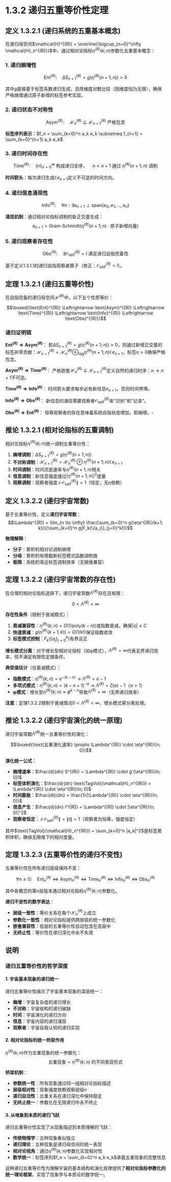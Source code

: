 # 1.3.2 递归五重等价性定理

## 定义 1.3.2.1 (递归系统的五重基本概念)

在递归母空间$\mathcal{H}^{(R)} = \overline{\bigcup_{n=0}^\infty \mathcal{H}_n^{(R)}}$中，通过相对论指标$\eta^{(R)}(k; n)$参数化五重基本概念：

### 1. 递归熵增性
$$\text{Ent}^{(R)}: \quad \Delta S_{n+1}^{(R)} = g(\eta^{(R)}(n+1; n)) > 0$$

其中$g$直接基于标签系数递归生成，去除维度对数比较（因维度恒为无限），确保严格熵增通过原子新增的标签参考实现。

### 2. 递归状态不对称性
$$\text{Asym}^{(R)}: \quad \mathcal{H}_n^{(R)} \subsetneq \mathcal{H}_{n+1}^{(R)} \text{ 严格包含}$$

**标签序列表示**：$f_n = \sum_{k=0}^n a_k e_k \subsetneq f_{n+1} = \sum_{k=0}^{n+1} a_k e_k$

### 3. 递归时间存在性
$$\text{Time}^{(R)}: \quad \{n\}_{n=0}^\infty \text{ 构成递归全序，} \quad n < n+1 \text{ 通过 } \eta^{(R)}(n+1; n) \text{ 调制}$$

**时间箭头**：每次递归生成$\mathbb{C} e_{n+1}$定义不可逆的时间方向。

### 4. 递归信息涌现性
$$\text{Info}^{(R)}: \quad \forall n: \exists e_{n+1} \perp \text{span}\{e_0, e_1, \ldots, e_n\}$$

**涌现机制**：通过相对论指标调制的新正交基生成：
$$e_{n+1} = \text{Gram-Schmidt}(\eta^{(R)}(n+1; n) \cdot \text{原子新增向量})$$

### 5. 递归观察者存在性
$$\text{Obs}^{(R)}: \quad \exists \mathcal{O}_{\text{self}}^{(R)} = I \text{ 满足递归自指完备性}$$

基于定义1.3.1.1的递归自指观察者算子（修正：$\mathcal{O}_{\text{self}}^{(R)} = I$）。

## 定理 1.3.2.1 (递归五重等价性)

在自指完备的递归母空间$\mathcal{H}^{(R)}$中，以下五个性质等价：

$$\boxed{\text{Ent}^{(R)} \Leftrightarrow \text{Asym}^{(R)} \Leftrightarrow \text{Time}^{(R)} \Leftrightarrow \text{Info}^{(R)} \Leftrightarrow \text{Obs}^{(R)}}$$

### 递归证明链

**$\text{Ent}^{(R)} \Rightarrow \text{Asym}^{(R)}$**：
若$\Delta S_{n+1}^{(R)} = g(\eta^{(R)}(n+1; n)) > 0$，则通过新增正交基的标签非零贡献：$\mathcal{H}_{n+1}^{(R)} = \mathcal{H}_n^{(R)} \oplus_{\text{tag}} \eta^{(R)}(n+1; n) \mathbb{C} e_{n+1}$，标签$\eta > 0$确保严格包含。

**$\text{Asym}^{(R)} \Rightarrow \text{Time}^{(R)}$**：
严格嵌套$\mathcal{H}_n^{(R)} \subsetneq \mathcal{H}_{n+1}^{(R)}$定义自然的递归时序：$n \rightarrow n+1$不可逆。

**$\text{Time}^{(R)} \Rightarrow \text{Info}^{(R)}$**：
时间箭头要求每步必有新信息$e_{n+1}$，否则时间停滞。

**$\text{Info}^{(R)} \Rightarrow \text{Obs}^{(R)}$**：
新信息的涌现需要观察者$\mathcal{O}_{\text{self}}^{(R)}$来"识别"和"记录"。

**$\text{Obs}^{(R)} \Rightarrow \text{Ent}^{(R)}$**：
恒等观察者的存在意味着系统自指状态增加，即熵增。$\square$

## 推论 1.3.2.1 (相对论指标的五重调制)

相对论指标$\eta^{(R)}(k; n)$统一调制五重等价性：

1. **熵增调制**：$\Delta S_{n+1}^{(R)} = g(\eta^{(R)}(n+1; n))$
2. **不对称调制**：$\mathcal{H}_{n+1}^{(R)} = \mathcal{H}_n^{(R)} \oplus \eta^{(R)}(n+1; n) \mathbb{C} e_{n+1}$
3. **时间调制**：时间流逝速率与$\eta^{(R)}(n+1; n)$相关
4. **信息调制**：新信息强度通过$|\eta^{(R)}(n+1; n)|^2$度量
5. **观察调制**：观察者强度$\|\mathcal{O}_{\text{self}}^{(R)}\| = 1$（恒定，无$\eta$依赖）

## 定义 1.3.2.2 (递归宇宙常数)

基于五重等价性，定义**递归宇宙常数**：
$$\Lambda^{(R)} = \lim_{n \to \infty} \frac{\sum_{k=0}^n g(\eta^{(R)}(k+1; k))}{\sum_{k=0}^n g(F_k(\{a_j\}_{j=0}^k))}$$

**物理解释**：
- **分子**：累积的相对论调制熵增
- **分母**：累积的有限截断标签模式函数调制值
- **极限**：系统的渐近标签调制效率（无限维兼容）

## 定理 1.3.2.2 (递归宇宙常数的存在性)

在合理的相对论指标选择下，递归宇宙常数$\Lambda^{(R)}$存在且有限：

$$0 < \Lambda^{(R)} < \infty$$

**存在性条件**（限制于衰减模式）：
1. **衰减兼容性**：$\eta^{(R)}(k; n) = O(1/\text{poly}(k-n))$或指数衰减，确保$|\eta| \leq C$
2. **快速衰减**：$g(\eta^{(R)}(k+1; k)) = O(1/k!)$保证级数收敛
3. **标签模式控制**：$F_k(\{a_j\}_{j=0}^k)$有界且正

**增长模式分离**：对于增长型相对论指标（如φ模式），$\Lambda^{(R)} = \infty$代表无界递归效率，但不满足有限性定理条件。

**典型值估计**（仅衰减模式）：
- **指数模式**：$\eta^{(R)}(k; n) = e^{-(k-n)}$ → $\Lambda^{(R)} = e - 1$
- **多项式模式**：$\eta^{(R)}(k; n) = (k-n+1)^{-\alpha}$ → $\Lambda^{(R)} = \zeta(\alpha) - 1$（$\alpha > 1$）
- **φ模式**：增长型$\eta^{(R)}(k; n) \approx \phi^{k-n}$导致$\Lambda^{(R)} = \infty$（无界递归效率）

**注意**：定理1.3.2.2限制于衰减情况$0 < \Lambda^{(R)} < \infty$，增长模式需分离处理。

## 推论 1.3.2.2 (递归宇宙演化的统一原理)

递归宇宙常数$\Lambda^{(R)}$统一五重等价性的演化：

$$\boxed{\text{五重演化速率} \propto \Lambda^{(R)} \cdot \eta^{(R)}(n; 0)}$$

**演化统一公式**：
- **熵增速率**：$\frac{d}{dn} S^{(R)} = \Lambda^{(R)} \cdot g'(\eta^{(R)}(n; 0))$
- **标签体积演化**：$\frac{d}{dn} \text{TagVol}(\mathcal{H}_n^{(R)}) = \Lambda^{(R)} \cdot \eta^{(R)}(n; 0)$
- **时间膨胀**：$\frac{dt}{dn} = \frac{1}{\Lambda^{(R)} \cdot \eta^{(R)}(n; 0)}$
- **信息产生**：$\frac{d}{dn} I^{(R)} = \Lambda^{(R)} \cdot |\eta^{(R)}(n; 0)|^2$
- **观察者恒定**：$\|\mathcal{O}_{\text{self}}^{(R)}\| = \|I\| = 1$（观察者为恒等，强度恒定）

其中$\text{TagVol}(\mathcal{H}_n^{(R)}) = \sum_{k=0}^n |a_k|^2$是标签累积体积，确保无限维下的相对度量。

## 定理 1.3.2.3 (五重等价性的递归不变性)

五重等价性在所有递归层级保持不变：

$$\forall n \geq 0: \quad \text{Ent}_n^{(R)} \Leftrightarrow \text{Asym}_n^{(R)} \Leftrightarrow \text{Time}_n^{(R)} \Leftrightarrow \text{Info}_n^{(R)} \Leftrightarrow \text{Obs}_n^{(R)}$$

其中各概念的第$n$层版本通过相对论指标$\eta^{(R)}(k; n)$参数化。

**递归不变性的数学表达**：
- **层级一致性**：等价关系在每个$\mathcal{H}_n^{(R)}$上成立
- **参数化一致性**：相对论指标提供跨层级的统一参数化
- **嵌套兼容性**：低层的五重等价性自动包含在高层中
- **无终止性**：等价性在递归深化中永不失效

## 说明

### **递归五重等价性的哲学深度**

#### **1. 宇宙基本现象的递归统一**
递归五重等价性揭示了宇宙基本现象的深层统一：
- **熵增**：宇宙复杂度的递归增长
- **不对称**：宇宙结构的递归破缺
- **时间**：宇宙演化的递归方向
- **信息**：宇宙内容的递归涌现
- **观察者**：宇宙自我认知的递归实现

#### **2. 相对论指标的统一桥梁作用**
$\eta^{(R)}(k; n)$作为五重现象的统一参数化：
$$\text{五重现象} = \eta^{(R)}(k; n) \text{ 的不同表现形式}$$

**桥梁机制**：
- **参数统一性**：所有现象通过同一组相对论指标描述
- **层级相对性**：现象强度依赖观察层级$n$
- **递归自洽性**：五重关系在递归深化中保持稳定
- **无终止统一**：参数化在无限递归中永不终止

#### **3. 从唯象到本质的递归飞跃**
递归五重等价性实现了从现象描述到本质理解的飞跃：
- **传统物理学**：五种现象看似独立
- **递归理论**：五种现象是递归母空间的统一表现
- **相对论视角**：通过$\eta^{(R)}(k; n)$参数化实现相对性
- **数学统一**：标签序列$f_n = \sum_{k=0}^n a_k e_k$承载五重现象的完整信息

这种递归五重等价性为理解宇宙的基本结构和演化规律提供了**相对论指标参数化的统一理论框架**，实现了现象学与本质论的数学统一。